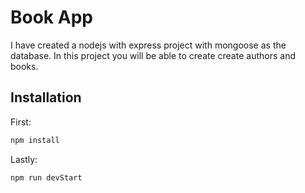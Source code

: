 # Book App

I have created a nodejs with express project with mongoose as the database.
In this project you will be able to create create authors and books.

## Installation
First:

```js
npm install
```

Lastly:
```js
npm run devStart
```
